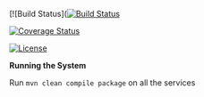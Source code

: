 
[![Build Status]([![Build Status](https://travis-ci.org/stackroute/ibm-wave3-ontrack.svg?branch=master)](https://travis-ci.org/stackroute/ibm-wave3-ontrack)

[![Coverage Status](https://coveralls.io/repos/github/stackroute/boeing-wave4-knowledgehub/badge.svg?branch=master)](https://coveralls.io/github/stackroute/boeing-wave4-knowledgehub?branch=master)

[![License](https://img.shields.io/badge/License-Apache%202.0-blue.svg)](https://opensource.org/licenses/Apache-2.0)

****Running the System****

Run ```mvn clean compile package``` on all the services
